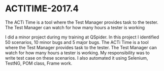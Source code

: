 # ACTITIME-2017.4
The ACTi Time is a tool where the Test Manager provides task to the tester. The Test Manager can watch for how many hours a tester is working

I did a minor project during my training at QSpider. In this project I identified 50 scenarios, 10 minor bugs and 5 major bugs. The ACTi Time is a tool where the Test Manager provides task to the tester. The Test Manager can watch for how many hours a tester is working. My responsibility was to write test case on these scenarios. I also automated it using Selenium, TestNG, POM class, Frame work.
